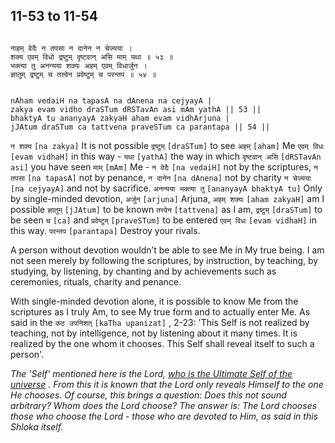 ## 11-53 to 11-54

```shloka-sa

नाहम् वेदैः न तपसा न दानेन न चेज्यया ।
शक्य एवम् विधो द्रष्टुम् दृष्टवान् असि माम् यथा ॥ ५३ ॥
भक्त्या तु अनन्यया शक्यः अहम् एवम् विधार्जुन ।
ज्ञातुम् द्रष्टुम् च तत्त्वेन प्रवेष्टुम् च परन्तप ॥ ५४ ॥

```
```shloka-sa-hk

nAham vedaiH na tapasA na dAnena na cejyayA |
zakya evam vidho draSTum dRSTavAn asi mAm yathA || 53 ||
bhaktyA tu ananyayA zakyaH aham evam vidhArjuna |
jJAtum draSTum ca tattvena praveSTum ca parantapa || 54 ||

```
`न शक्य` `[na zakya]` It is not possible `द्रष्टुम्` `[draSTum]` to see `अहम्` `[aham]` Me `एवम् विधः` `[evam vidhaH]` in this way - `यथा` `[yathA]` the way in which `दृष्टवान् असि` `[dRSTavAn asi]` you have seen `माम्` `[mAm]` Me - `न वेदैः` `[na vedaiH]` not by the scriptures, `न तपसा` `[na tapasA]` not by penance, `न दानेन` `[na dAnena]` not by charity `न चेज्यया` `[na cejyayA]` and not by sacrifice.
`अनन्यया भक्त्या तु` `[ananyayA bhaktyA tu]` Only by single-minded devotion, `अर्जुन` `[arjuna]` Arjuna, `अहम् शक्यः` `[aham zakyaH]` am I possible `ज्ञातुम्` `[jJAtum]` to be known `तत्त्वेन` `[tattvena]` as I am, `द्रष्टुम्` `[draSTum]` to be seen `च` `[ca]` and `प्रवेष्टुम्` `[praveSTum]` to be entered `एवम् विधः` `[evam vidhaH]` in this way. `परन्तप` `[parantapa]` Destroy your rivals.

A person without devotion wouldn’t be able to see Me in My true being. I am not seen merely by following the scriptures, by instruction, by teaching, by studying, by listening, by chanting and by achievements such as ceremonies, rituals, charity and penance. 

With single-minded devotion alone, it is possible to know Me from the scriptures as I truly Am, to see My true form and to actually enter Me. As said in the 
`कठ उपनिशत्` `[kaTha upanizat]` , 2-23:
 'This Self is not realized by teaching, not by intelligence, not by listening about it many times. It is realized by the one whom it chooses. This Self shall reveal itself to such a person'.

_The 'Self' mentioned here is the Lord, 
[who is the Ultimate Self of the universe](universe_as_his_body)
. From this it is known that the Lord only reveals Himself to the one He chooses. Of course, this brings a question: Does this not sound arbitrary? Whom does the Lord choose? The answer is: The Lord chooses those who choose the Lord - those who are devoted to Him, as said in this Shloka itself._
